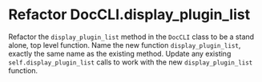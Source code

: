 # Refactor DocCLI.display_plugin_list

Refactor the `display_plugin_list` method in the `DocCLI` class to be a stand alone, top level function.
Name the new function `display_plugin_list`, exactly the same name as the existing method.
Update any existing `self.display_plugin_list` calls to work with the new `display_plugin_list` function.
